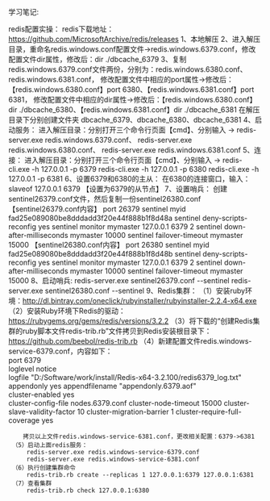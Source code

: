 学习笔记:

redis配置实操：
  redis下载地址：https://github.com/MicrosoftArchive/redis/releases
  1、本地解压
  2、进入解压目录，重命名redis.windows.conf配置文件->redis.windows.6379.conf，修改配置文件dir属性，修改后：dir ./dbcache_6379
  3、复制redis.windows.6379.conf文件两份，分别为：redis.windows.6380.conf、redis.windows.6381.conf，
     修改配置文件中相应的port属性->修改后：【redis.windows.6380.conf】port 6380、【redis.windows.6381.conf】port 6381，
	 修改配置文件中相应的dir属性->修改后：【redis.windows.6380.conf】dir ./dbcache_6380、【redis.windows.6381.conf】dir ./dbcache_6381
     在解压目录下分别创建文件夹 dbcache_6379、dbcache_6380、dbcache_6381
  4、启动服务：
     进入解压目录：分别打开三个命令行页面【cmd】、分别输入 -> redis-server.exe redis.windows.6379.conf、 
	                                                          redis-server.exe redis.windows.6380.conf、
						                                      redis-server.exe redis.windows.6381.conf
  5、连接：
     进入解压目录：分别打开三个命令行页面【cmd】、分别输入 -> redis-cli.exe -h 127.0.0.1 -p 6379
	                                                          redis-cli.exe -h 127.0.0.1 -p 6380
						                                      redis-cli.exe -h 127.0.0.1 -p 6381
  6、设置6379和6380的主从：
     在6380的连接窗口，输入： slaveof 127.0.0.1 6379 【设置为6379的从节点】
  7、设置哨兵：
     创建sentinel26379.conf文件，然后复制一份sentinel26380.conf
	 【sentinel26379.conf内容】
	 port 26379
	 sentinel myid fad25e089080be8dddadd3f20e44f888b1f8d48a
	 sentinel deny-scripts-reconfig yes
	 sentinel monitor mymaster 127.0.0.1 6379 2
	 sentinel down-after-milliseconds mymaster 10000
	 sentinel failover-timeout mymaster 15000
	 【sentinel26380.conf内容】
	 port 26380
	 sentinel myid fad25e089080be8dddadd3f20e44f888b1f8d48b
	 sentinel deny-scripts-reconfig yes
	 sentinel monitor mymaster 127.0.0.1 6379 2
	 sentinel down-after-milliseconds mymaster 10000
	 sentinel failover-timeout mymaster 15000
  8、启动哨兵:
       redis-server.exe sentinel26379.conf --sentinel
	   redis-server.exe sentinel26380.conf --sentinel
  9、Redis集群：
     （1）安装ruby环境：http://dl.bintray.com/oneclick/rubyinstaller/rubyinstaller-2.2.4-x64.exe
     （2）安装Ruby环境下Redis的驱动：https://rubygems.org/gems/redis/versions/3.2.2
     （3）将下载的“创建Redis集群的ruby脚本文件redis-trib.rb”文件拷贝到Redis安装根目录下：https://github.com/beebol/redis-trib.rb 
	 （4）新建配置文件redis.windows-service-6379.conf，内容如下：  
		port 6379     
		loglevel notice    
		logfile "D:/Software/work/install/Redis-x64-3.2.100/redis6379_log.txt"       
		appendonly yes
		appendfilename "appendonly.6379.aof"   
		cluster-enabled yes                                    
		cluster-config-file nodes.6379.conf
		cluster-node-timeout 15000
		cluster-slave-validity-factor 10
		cluster-migration-barrier 1
		cluster-require-full-coverage yes
		
		拷贝以上文件redis.windows-service-6381.conf，更改相关配置：6379->6381
	 （5）启动上面redis服务：
	     redis-server.exe redis.windows-service-6379.conf
         redis-server.exe redis.windows-service-6381.conf
	 （6）执行创建集群命令
	     redis-trib.rb create --replicas 1 127.0.0.1:6379 127.0.0.1:6381
	 （7）查看集群
         redis-trib.rb check 127.0.0.1:6380	 
